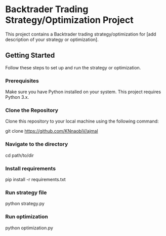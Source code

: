 # Backtrader Trading Strategy/Optimization Project

This project contains a Backtrader trading strategy/optimization for [add description of your strategy or optimization].

## Getting Started

Follow these steps to set up and run the strategy or optimization.

### Prerequisites

Make sure you have Python installed on your system. This project requires Python 3.x.

### Clone the Repository

Clone this repository to your local machine using the following command:


git clone https://github.com/KNnaobiV/ajmal

### Navigate to the directory
cd path/to/dir

### Install requirements
pip install -r requirements.txt

### Run strategy file
python strategy.py

### Run optimization
python optimization.py

